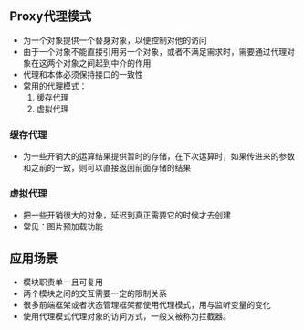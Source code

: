 ## Proxy代理模式
- 为一个对象提供一个替身对象，以便控制对他的访问
- 由于一个对象不能直接引用另一个对象，或者不满足需求时，需要通过代理对象在这两个对象之间起到中介的作用
- 代理和本体必须保持接口的一致性
- 常用的代理模式：
  1. 缓存代理
  2. 虚拟代理

### 缓存代理
- 为一些开销大的运算结果提供暂时的存储，在下次运算时，如果传进来的参数和之前的一致，则可以直接返回前面存储的结果

### 虚拟代理
- 把一些开销很大的对象，延迟到真正需要它的时候才去创建
- 常见：图片预加载功能

## 应用场景
- 模块职责单一且可复用
- 两个模块之间的交互需要一定的限制关系
- 很多前端框架或者状态管理框架都使用代理模式，用与监听变量的变化
- 使用代理模式代理对象的访问方式，一般又被称为拦截器。